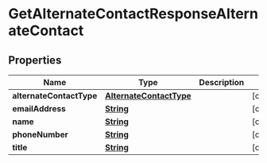 

# GetAlternateContactResponseAlternateContact


## Properties

| Name | Type | Description | Notes |
|------------ | ------------- | ------------- | -------------|
|**alternateContactType** | [**AlternateContactType**](AlternateContactType.md) |  |  [optional] |
|**emailAddress** | [**String**](String.md) |  |  [optional] |
|**name** | [**String**](String.md) |  |  [optional] |
|**phoneNumber** | [**String**](String.md) |  |  [optional] |
|**title** | [**String**](String.md) |  |  [optional] |



